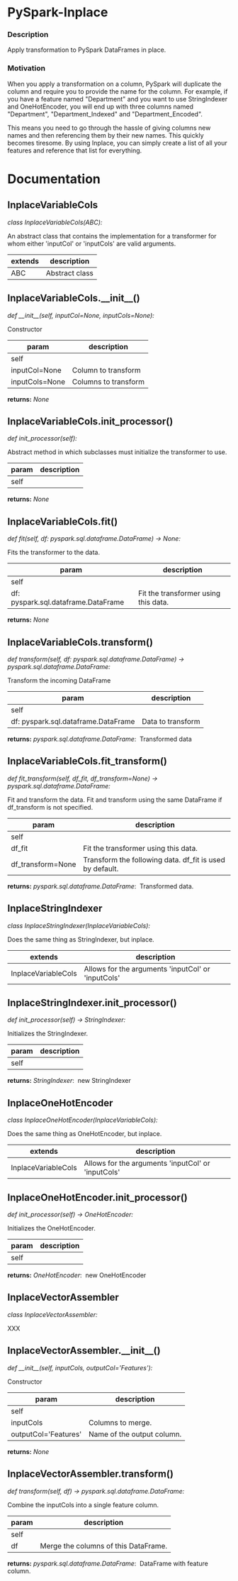 # PySpark-Inplace

### Description
Apply transformation to PySpark DataFrames in place.

### Motivation
When you apply a transformation on a column, PySpark will duplicate the column and require you to provide the name for the column. For example, if you have a feature named "Department" and you want to use StringIndexer and OneHotEncoder, you will end up with three columns named "Department", "Department\_Indexed" and "Department\_Encoded".

This means you need to go through the hassle of giving columns new names and then referencing them by their new names. This quickly becomes tiresome. By using Inplace, you can simply create a list of all your features and reference that list for everything. 

# Documentation

## InplaceVariableCols
_class InplaceVariableCols(ABC):_

An abstract class that contains the implementation for a transformer for whom either 'inputCol' or 'inputCols' are valid arguments. 

|extends|description|
|---|---|
|ABC|Abstract class|

## InplaceVariableCols.\_\_init\_\_()
_def \_\_init\_\_(self, inputCol=None, inputCols=None):_

Constructor

|param|description|
|---|---|
|self||
|inputCol=None|Column to transform|
|inputCols=None|Columns to transform|

__returns:__ _None_
## InplaceVariableCols.init\_processor()
_def init\_processor(self):_

Abstract method in which subclasses must initialize the transformer to use.

|param|description|
|---|---|
|self||

__returns:__ _None_
## InplaceVariableCols.fit()
_def fit(self, df: pyspark.sql.dataframe.DataFrame) -> None:_

Fits the transformer to the data.

|param|description|
|---|---|
|self||
|df: pyspark.sql.dataframe.DataFrame|Fit the transformer using this data.|

__returns:__ _None_
## InplaceVariableCols.transform()
_def transform(self, df: pyspark.sql.dataframe.DataFrame) -> pyspark.sql.dataframe.DataFrame:_

Transform the incoming DataFrame

|param|description|
|---|---|
|self||
|df: pyspark.sql.dataframe.DataFrame|Data to transform|

__returns:__ _pyspark.sql.dataframe.DataFrame_:&nbsp; Transformed data
## InplaceVariableCols.fit\_transform()
_def fit\_transform(self, df\_fit, df\_transform=None) -> pyspark.sql.dataframe.DataFrame:_

Fit and transform the data. Fit and transform using the same DataFrame if df\_transform is not specified.

|param|description|
|---|---|
|self||
|df\_fit|Fit the transformer using this data.|
|df\_transform=None|Transform the following data. df\_fit is used by default.|

__returns:__ _pyspark.sql.dataframe.DataFrame_:&nbsp; Transformed data.
## InplaceStringIndexer
_class InplaceStringIndexer(InplaceVariableCols):_

Does the same thing as StringIndexer, but inplace.

|extends|description|
|---|---|
|InplaceVariableCols|Allows for the arguments 'inputCol' or 'inputCols'|

## InplaceStringIndexer.init\_processor()
_def init\_processor(self) -> StringIndexer:_

Initializes the StringIndexer.

|param|description|
|---|---|
|self||

__returns:__ _StringIndexer_:&nbsp; new StringIndexer
## InplaceOneHotEncoder
_class InplaceOneHotEncoder(InplaceVariableCols):_

Does the same thing as OneHotEncoder, but inplace.

|extends|description|
|---|---|
|InplaceVariableCols|Allows for the arguments 'inputCol' or 'inputCols'|

## InplaceOneHotEncoder.init\_processor()
_def init\_processor(self) -> OneHotEncoder:_

Initializes the OneHotEncoder.

|param|description|
|---|---|
|self||

__returns:__ _OneHotEncoder_:&nbsp; new OneHotEncoder
## InplaceVectorAssembler
_class InplaceVectorAssembler:_

XXX

## InplaceVectorAssembler.\_\_init\_\_()
_def \_\_init\_\_(self, inputCols, outputCol='Features'):_

Constructor

|param|description|
|---|---|
|self||
|inputCols|Columns to merge.|
|outputCol='Features'|Name of the output column.|

__returns:__ _None_
## InplaceVectorAssembler.transform()
_def transform(self, df) -> pyspark.sql.dataframe.DataFrame:_

Combine the inputCols into a single feature column.

|param|description|
|---|---|
|self||
|df|Merge the columns of this DataFrame.|

__returns:__ _pyspark.sql.dataframe.DataFrame_:&nbsp; DataFrame with feature column.
